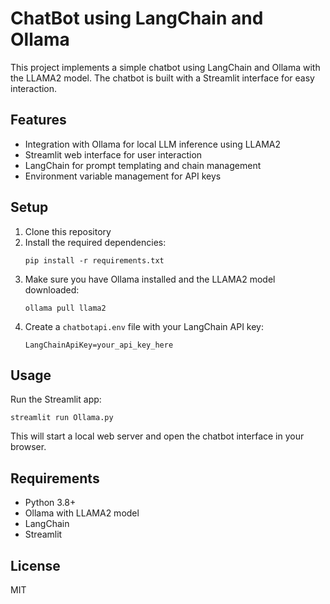 # ChatBot using LangChain and Ollama

This project implements a simple chatbot using LangChain and Ollama with the LLAMA2 model. The chatbot is built with a Streamlit interface for easy interaction.

## Features

- Integration with Ollama for local LLM inference using LLAMA2
- Streamlit web interface for user interaction
- LangChain for prompt templating and chain management
- Environment variable management for API keys

## Setup

1. Clone this repository
2. Install the required dependencies:
   ```
   pip install -r requirements.txt
   ```
3. Make sure you have Ollama installed and the LLAMA2 model downloaded:
   ```
   ollama pull llama2
   ```
4. Create a `chatbotapi.env` file with your LangChain API key:
   ```
   LangChainApiKey=your_api_key_here
   ```

## Usage

Run the Streamlit app:
```
streamlit run Ollama.py
```

This will start a local web server and open the chatbot interface in your browser.

## Requirements

- Python 3.8+
- Ollama with LLAMA2 model
- LangChain
- Streamlit

## License

MIT